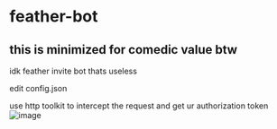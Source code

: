 # feather-bot
## this is minimized for comedic value btw

idk feather invite bot thats useless

edit config.json


use http toolkit to intercept the request and get ur authorization token
![image](https://user-images.githubusercontent.com/63415260/169675072-6b8cc3e8-f319-447f-9a62-a9fb12688a78.png)
